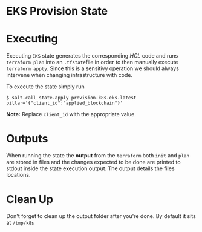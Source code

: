 # EKS Provision State

# Executing
Executing `EKS` state generates the corresponding *HCL* code and runs `terraform plan` into an `.tfstate`file in order to then manually execute `terraform apply`. Since this is a sensitivy operation we should always intervene when changing infrastructure with code.

To execute the state simply run

```
$ salt-call state.apply provision.k8s.eks.latest pillar='{"client_id":"applied_blockchain"}'
```

**Note:** Replace `client_id` with the appropriate value.

# Outputs
When running the state the **output** from the `terraform` both `init` and `plan` are stored in files and the changes expected to be done are printed to stdout inside the state execution output. The output details the files locations.

# Clean Up

Don't forget to clean up the output folder after you're done. By default it sits at `/tmp/k8s`

